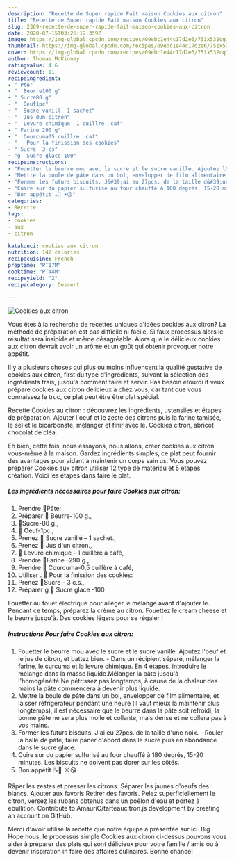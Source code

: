 ```yaml
---
description: "Recette de Super rapide Fait maison Cookies aux citron"
title: "Recette de Super rapide Fait maison Cookies aux citron"
slug: 2369-recette-de-super-rapide-fait-maison-cookies-aux-citron
date: 2020-07-15T03:26:19.359Z
image: https://img-global.cpcdn.com/recipes/09ebc1e44c17d2e6/751x532cq70/cookies-aux-citron-photo-principale-de-la-recette.jpg
thumbnail: https://img-global.cpcdn.com/recipes/09ebc1e44c17d2e6/751x532cq70/cookies-aux-citron-photo-principale-de-la-recette.jpg
cover: https://img-global.cpcdn.com/recipes/09ebc1e44c17d2e6/751x532cq70/cookies-aux-citron-photo-principale-de-la-recette.jpg
author: Thomas McKinney
ratingvalue: 4.6
reviewcount: 11
recipeingredient:
- " Pte"
- "  Beurre100 g"
- " Sucre80 g"
- "  Oeuf1pc"
- "  Sucre vanill  1 sachet"
- "  Jus dun citron"
- "  Levure chimique  1 cuillre  caf"
- " Farine 290 g"
- "  Courcuma05 cuillre  caf"
- "   Pour la finission des cookies"
- " Sucre  3 cs"
- "g  Sucre glace 100"
recipeinstructions:
- "Fouetter le beurre mou avec le sucre et le sucre vanille. Ajoutez l&#39;oeuf et le jus de citron, et battez bien. Dans un récipient séparé, mélanger la farine, le curcuma et la levure chimique. En 4 étapes, introduire le mélange dans la masse liquide.Mélanger la pâte jusqu&#39;à l&#39;homogénéité.Ne pétrissez pas longtemps, à cause de la chaleur des mains la pâte commencera à devenir plus liquide."
- "Mettre la boule de pâte dans un bol, envelopper de film alimentaire, et laisser réfrigérateur pendant une heure (il vaut mieux la maintenir plus longtemps), il est nécessaire que le beurre dans la pâte soit refroidi, la bonne pâte ne sera plus molle et collante, mais dense et ne collera pas à vos mains."
- "Former les futurs biscuits. J&#39;ai eu 27pcs. de la taille d&#39;une noix. Rouler la balle de pâte, faire paner d&#39;abord dans le sucre puis en abondance dans le sucre glace."
- "Cuire sur du papier sulfurisé au four chauffé à 180 degrés, 15-20 minutes. Les biscuits ne doivent pas dorer sur les côtés."
- "Bon appétit ☕️🍪 ☀️😘"
categories:
- Recette
tags:
- cookies
- aux
- citron

katakunci: cookies aux citron 
nutrition: 142 calories
recipecuisine: French
preptime: "PT17M"
cooktime: "PT44M"
recipeyield: "2"
recipecategory: Dessert

---
```



![Cookies aux citron](https://img-global.cpcdn.com/recipes/09ebc1e44c17d2e6/751x532cq70/cookies-aux-citron-photo-principale-de-la-recette.jpg)

Vous êtes à la recherche de recettes uniques d'idées cookies aux citron? La méthode de préparation est pas difficile ni facile. Si faux processus alors le résultat sera insipide et même désagréable. Alors que le délicieux cookies aux citron devrait avoir un arôme et un goût qui obtenir provoquer notre appétit.

Il y a plusieurs choses qui plus ou moins influencent la qualité gustative de cookies aux citron, first du type d'ingrédients, suivant la sélection des ingrédients frais, jusqu'à comment faire et servir. Pas besoin étourdi if veux prépare cookies aux citron délicieux à chez vous, car tant que vous connaissez le truc, ce plat peut être être plat spécial.

Recette Cookies au citron : découvrez les ingrédients, ustensiles et étapes de préparation. Ajouter l&#39;oeuf et le zeste des citrons puis la farine tamisée, le sel et le bicarbonate, mélanger et finir avec le. Cookies citron, abricot chocolat de cléa.


Eh bien, cette fois, nous essayons, nous allons, créer cookies aux citron vous-même à la maison. Gardez ingrédients simples, ce plat peut fournir des avantages pour aidant à maintenir un corps sain us. Vous pouvez préparer Cookies aux citron utiliser 12 type de matériau et 5 étapes création. Voici les étapes dans faire le plat.

<!--inarticleads1-->

##### Les ingrédients nécessaires pour faire Cookies aux citron:

1. Prendre  🔹Pâte:
1. Préparer  🍋 Beurre-100 g.,
1.   🍋Sucre-80 g.,
1.   🍋 Oeuf-1pc.,
1. Prenez  🍋 Sucre vanillé – 1 sachet.,
1. Prenez  🍋 Jus d&#39;un citron.,
1.   🍋 Levure chimique - 1 cuillère à café,
1. Prendre  🍋Farine -290 g.,
1. Prendre  🍋 Courcuma-0,5 cuillère à café,
1. Utiliser  . 🔹 Pour la finission des cookies:
1. Prenez  🍋Sucre - 3 c.s.,
1. Préparer g 🍋 Sucre glace -100


Fouetter au fouet électrique pour alléger le mélange avant d&#39;ajouter le. Pendant ce temps, préparez la crème au citron. Fouettez le cream cheese et le beurre jusqu&#39;à. Des cookies légers pour se régaler ! 

<!--inarticleads2-->

##### Instructions Pour faire Cookies aux citron:

1. Fouetter le beurre mou avec le sucre et le sucre vanille. Ajoutez l&#39;oeuf et le jus de citron, et battez bien. - Dans un récipient séparé, mélanger la farine, le curcuma et la levure chimique. En 4 étapes, introduire le mélange dans la masse liquide.Mélanger la pâte jusqu&#39;à l&#39;homogénéité.Ne pétrissez pas longtemps, à cause de la chaleur des mains la pâte commencera à devenir plus liquide.
1. Mettre la boule de pâte dans un bol, envelopper de film alimentaire, et laisser réfrigérateur pendant une heure (il vaut mieux la maintenir plus longtemps), il est nécessaire que le beurre dans la pâte soit refroidi, la bonne pâte ne sera plus molle et collante, mais dense et ne collera pas à vos mains.
1. Former les futurs biscuits. J&#39;ai eu 27pcs. de la taille d&#39;une noix. - Rouler la balle de pâte, faire paner d&#39;abord dans le sucre puis en abondance dans le sucre glace.
1. Cuire sur du papier sulfurisé au four chauffé à 180 degrés, 15-20 minutes. Les biscuits ne doivent pas dorer sur les côtés.
1. Bon appétit ☕️🍪 ☀️😘


Râper les zestes et presser les citrons. Séparer les jaunes d&#39;oeufs des blancs. Ajouter aux favoris Retirer des favoris. Pelez superficiellement le citron, versez les rubans obtenus dans un poêlon d&#39;eau et portez à ébullition. Contribute to AmauriC/tarteaucitron.js development by creating an account on GitHub. 


Merci d'avoir utilisé la recette que notre équipe a présentée sur ici. Big Hope nous, le processus simple Cookies aux citron ci-dessus pouvons vous aider à préparer des plats qui sont délicieux pour votre famille / amis ou à devenir inspiration in faire des affaires culinaires. Bonne chance!
